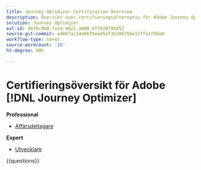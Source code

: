 ```yaml
---
title: Journey Optimizer Certification Overview
description: Översikt över certifieringsalternativ för Adobe Journey Optimizer
solution: Journey Optimizer
exl-id: 8676c9b0-fa19-4821-a008-4f7028f95852
source-git-commit: a406fac14e66f8aed5ef3b288356e12ffa1f98a0
workflow-type: tm+mt
source-wordcount: '20'
ht-degree: 40%

---
```


# Certifieringsöversikt för Adobe [!DNL Journey Optimizer]

**Professional**

* [Affärsdeltagare](/help/certifications/ajo/ajo-p-business.md)<!--AD0-E607-->

**Expert**

* [Utvecklare](/help/certifications/ajo/ajo-e-developer-23-10.md) <!--AD0-E606-->

{{questions}}

